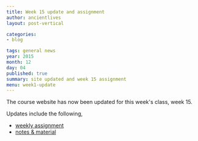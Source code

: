 ```yaml
---
title: Week 15 update and assignment
author: ancientlives
layout: post-vertical

categories:
- blog

tags: general news
year: 2015
month: 12
day: 04
published: true
summary: site updated and week 15 assignment
menu: week1-update
---
```


The course website has now been updated for this week's class, week 15.

Updates include the following,

* [weekly assignment](/weekly_assignment)
* [notes & material](/notes)
